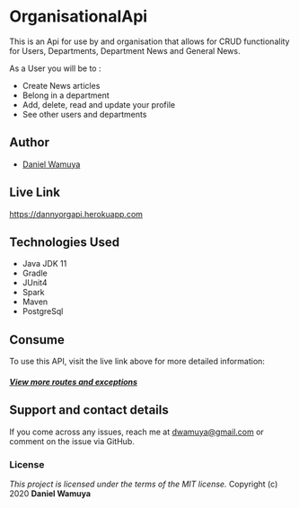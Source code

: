 # OrganisationalApi

This is an Api for use by and organisation that allows for CRUD functionality for Users, Departments, Department News and General News.

As a User you will be to :

- Create News articles
- Belong in a department
- Add, delete, read and update your profile
- See other users and departments

## Author
- [Daniel Wamuya](https://github.com/dannywamuya/)

## Live Link
https://dannyorgapi.herokuapp.com

## Technologies Used
- Java JDK 11
- Gradle
- JUnit4
- Spark
- Maven
- PostgreSql

## Consume
To use this API, visit the live link above for more detailed information:

##### [View more routes and exceptions](https://github.com/dannywamuya/organisational-api/blob/master/src/main/java/App.java)

## Support and contact details
If you come across any issues, reach me at dwamuya@gmail.com or comment on the issue via GitHub. 

### License
*This project is licensed under the terms of the MIT license.*
Copyright (c) 2020 **Daniel Wamuya**
